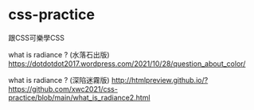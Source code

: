 # css-practice
跟CSS可樂學CSS

what is radiance ? (水落石出版)
https://dotdotdot2017.wordpress.com/2021/10/28/question_about_color/

what is radiance ? (深陷迷霧版)
http://htmlpreview.github.io/?https://github.com/xwc2021/css-practice/blob/main/what_is_radiance2.html
